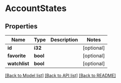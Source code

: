 # AccountStates

## Properties

Name | Type | Description | Notes
------------ | ------------- | ------------- | -------------
**id** | **i32** |  | [optional] 
**favorite** | **bool** |  | [optional] 
**watchlist** | **bool** |  | [optional] 

[[Back to Model list]](../README.md#documentation-for-models) [[Back to API list]](../README.md#documentation-for-api-endpoints) [[Back to README]](../README.md)

